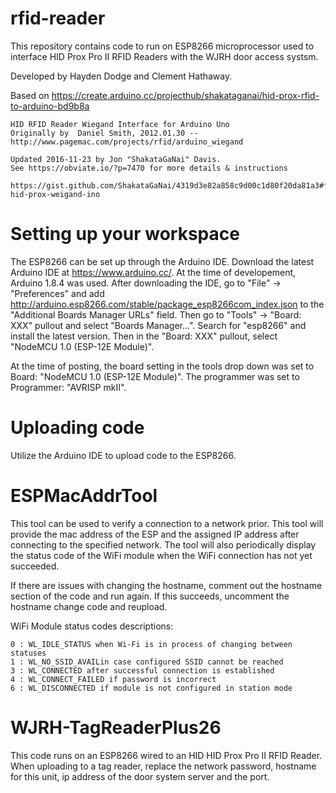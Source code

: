 # rfid-reader
This repository contains code to run on ESP8266 microprocessor used to interface HID Prox Pro II RFID Readers with the WJRH door access systsm.

Developed by Hayden Dodge and Clement Hathaway.

Based on https://create.arduino.cc/projecthub/shakataganai/hid-prox-rfid-to-arduino-bd9b8a
    
    HID RFID Reader Wiegand Interface for Arduino Uno
    Originally by  Daniel Smith, 2012.01.30 -- http://www.pagemac.com/projects/rfid/arduino_wiegand

    Updated 2016-11-23 by Jon "ShakataGaNai" Davis.
    See https://obviate.io/?p=7470 for more details & instructions

    https://gist.github.com/ShakataGaNai/4319d3e82a858c9d00c1d80f20da81a3#file-hid-prox-weigand-ino

# Setting up your workspace
The ESP8266 can be set up through the Arduino IDE. Download the latest Arduino IDE at https://www.arduino.cc/. At the time of developement, Arduino 1.8.4 was used. After downloading the IDE, go to "File" -> "Preferences" and add http://arduino.esp8266.com/stable/package_esp8266com_index.json to the "Additional Boards Manager URLs" field. Then go to "Tools" -> "Board: XXX" pullout and select "Boards Manager...". Search for "esp8266" and install the latest version. Then in the "Board: XXX" pullout, select "NodeMCU 1.0 (ESP-12E Module)".

At the time of posting, the board setting in the tools drop down was set to Board: "NodeMCU 1.0 (ESP-12E Module)".
The programmer was set to Programmer: "AVRISP mkII".

# Uploading code
Utilize the Arduino IDE to upload code to the ESP8266.

# ESPMacAddrTool
This tool can be used to verify a connection to a network prior. This tool will provide the mac address of the ESP and the assigned IP address after connecting to the specified network. The tool will also periodically display the status code of the WiFi module when the WiFi connection has not yet succeeded.

If there are issues with changing the hostname, comment out the hostname section of the code and run again. If this succeeds, uncomment the hostname change code and reupload.

WiFi Module status codes descriptions:

    0 : WL_IDLE_STATUS when Wi-Fi is in process of changing between statuses
    1 : WL_NO_SSID_AVAILin case configured SSID cannot be reached
    3 : WL_CONNECTED after successful connection is established
    4 : WL_CONNECT_FAILED if password is incorrect
    6 : WL_DISCONNECTED if module is not configured in station mode

# WJRH-TagReaderPlus26
This code runs on an ESP8266 wired to an HID HID Prox Pro II RFID Reader.
When uploading to a tag reader, replace the network password, hostname for this unit, ip address of the door system server and the port.
